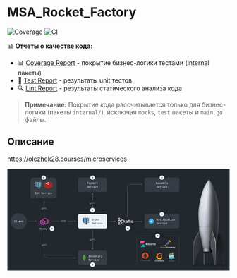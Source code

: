 # MSA_Rocket_Factory

![Coverage](https://img.shields.io/badge/Coverage-0.0%25-red)
[![CI](https://github.com/kont1n/MSA_Rocket_Factory/actions/workflows/ci.yml/badge.svg)](https://github.com/kont1n/MSA_Rocket_Factory/actions/workflows/ci.yml)

📊 **Отчеты о качестве кода:** 
- 📊 [Coverage Report](https://kont1n.github.io/MSA_Rocket_Factory/) - покрытие бизнес-логики тестами (internal пакеты)
- 🧪 [Test Report](https://kont1n.github.io/MSA_Rocket_Factory/tests/) - результаты unit тестов
- 🔍 [Lint Report](https://kont1n.github.io/MSA_Rocket_Factory/lint/) - результаты статического анализа кода

> **Примечание:** Покрытие кода рассчитывается только для бизнес-логики (пакеты `internal/`), исключая `mocks`, `test` пакеты и `main.go` файлы.

## Описание
https://olezhek28.courses/microservices

![схема](https://github.com/kont1n/MSA_Rocket_Factory/blob/main/logo.png)
